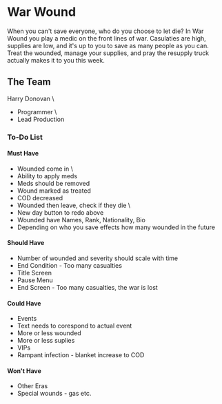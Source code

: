 # War Wound
When you can't save everyone, who do you choose to let die? 
In War Wound you play a medic on the front lines of war. Casulaties are high, supplies are low, and it's up to you to save as many people as you can. Treat the wounded, manage your supplies, and pray the resupply truck actually makes it to you this week.

## The Team
Harry Donovan \
- Programmer \
- Lead Production

### To-Do List
#### Must Have
* Wounded come in 
\
* Ability to apply meds
* Meds should be removed
* Wound marked as treated
* COD decreased
* Wounded then leave, check if they die 
\
* New day button to redo above
* Wounded have Names, Rank, Nationality, Bio
* Depending on who you save effects how many wounded in the future

#### Should Have
* Number of wounded and severity should scale with time
* End Condition - Too many casualties
* Title Screen
* Pause Menu
* End Screen - Too many casualties, the war is lost

#### Could Have
* Events
* Text needs to corespond to actual event 
* More or less wounded
* More or less suplies
* VIPs
* Rampant infection - blanket increase to COD

#### Won't Have
* Other Eras
* Special wounds - gas etc.
